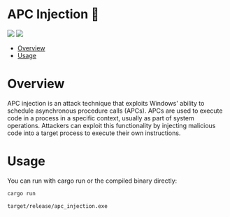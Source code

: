 # APC Injection 🦀

<p align="left">
	<a href="https://www.rust-lang.org/"><img src="https://img.shields.io/badge/made%20with-Rust-red"></a>
	<a href="#"><img src="https://img.shields.io/badge/platform-windows-blueviolet"></a>
</p>

- [Overview](#overview)
- [Usage](#usage)

# Overview
APC injection is an attack technique that exploits Windows' ability to schedule asynchronous procedure calls (APCs). APCs are used to execute code in a process in a specific context, usually as part of system operations. Attackers can exploit this functionality by injecting malicious code into a target process to execute their own instructions. 

# Usage 

You can run with cargo run or the compiled binary directly:
```sh
cargo run
```
```sh
target/release/apc_injection.exe
```